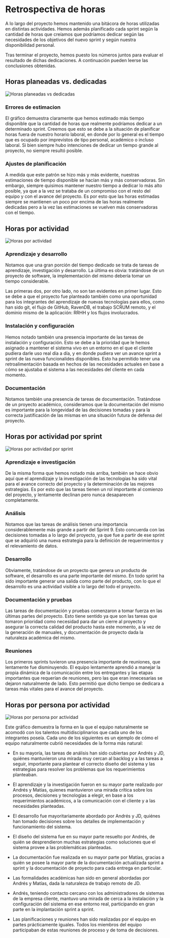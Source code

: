 # Retrospectiva de horas

A lo largo del proyecto hemos mantenido una bitácora de horas utilizadas en distintas actividades. Hemos además planificado cada sprint según la cantidad de horas que creíamos que podríamos dedicar según las necesidades de los objetivos del nuevo sprint y según nuestra disponibilidad personal.

Tras terminar el proyecto, hemos puesto los números juntos para evaluar el resultado de dichas dedicaciones. A continuación pueden leerse las conclusiones obtenidas.

## Horas planeadas vs. dedicadas

![Horas planeadas vs dedicadas](Horas-planeadas-vs-dedicadas.png)

### Errores de estimacion

El gráfico demuestra claramente que hemos estimado más tiempo disponible que la cantidad de horas que realmente podríamos dedicar a un determinado sprint. Creemos que esto se debe a la situación de planificar horas fuera de nuestro horario laboral, en donde por lo general es el tiempo que es ocupado por imprevistos de tipo personal, académico o incluso laboral. Si bien siempre hubo intenciones de dedicar un tiempo grande al proyecto, no siempre resultó posible.

### Ajustes de planificación

A medida que este patrón se hizo más y más evidente, nuestras estimaciones de tiempo disponible se hacían más y más conservadoras. Sin embargo, siempre quisimos mantener nuestro tiempo a dedicar lo más alto posible, ya que a la vez se trataba de un compromiso con el resto del equipo y con el avance del proyecto. Es por esto que las horas estimadas siempre se mantienen un poco por encima de las horas realmente dedicadas pero a la vez las estimaciones se vuelven más conservadoras con el tiempo.

## Horas por actividad

![Horas por actividad](Horas-por-actividad.png)

### Aprendizaje y desarrollo

Notamos que una gran porción del tiempo dedicado se trata de tareas de aprendizaje, investigación y desarrollo. La última es obvia: tratándose de un proyecto de software, la implementación del mismo debería tomar un tiempo considerable.

Las primeras dos, por otro lado, no son tan evidentes en primer lugar. Esto se debe a que el proyecto fue planteado también como una oportunidad para los integrantes del aprendizaje de nuevas tecnologías para ellos, como han sido git, el flujo de GitHub, RavenDB, el trabajo SCRUM remoto, y el dominio mismo de la aplicación: RRHH y los flujos involucrados.

### Instalación y configuración

Hemos notado también una presencia importante de las tareas de instalación y configuración. Esto se debe a la prioridad que le hemos asignado a mantener el sistema vivo en un entorno en el que el cliente pudiera darle uso real día a día, y en donde pudiera ver un avance sprint a sprint de las nueva funcionalides disponibles. Esto ha permitido tener una retroalimentación basada en hechos de las necesidades actuales en base a cómo se ajustaba el sistema a las necesidades del cliente en cada momento.

### Documentación

Notamos también una presencia de tareas de documentación. Tratándose de un proyecto académico, consideramos que la documentación del mismo es importante para la longevidad de las decisiones tomadas y para la correcta justificación de las mismas en una situación futura de defensa del proyecto.

## Horas por actividad por sprint

![Horas por actividad por sprint](Horas-por-actividad-por-sprint.png)

### Aprendizaje e investigación

De la misma forma que hemos notado más arriba, también se hace obvio aquí que el aprendizaje y la investigación de las tecnologías ha sido vital para el avance correcto del proyecto y la determinación de las mejores estrategias. Es por esto que las tareas tienen un rol importante al comienzo del proyecto, y lentamente declinan pero nunca desaparecen completamente.

### Análisis

Notamos que las tareas de análisis tienen una importancia considerablemente más grande a partir del Sprint 9. Esto concuerda con las decisiones tomadas a lo largo del proyecto, ya que fue a partir de ese sprint que se adquirió una nueva estrategia para la definición de requerimientos y el relevamiento de datos.

### Desarrollo

Obviamente, tratándose de un proyecto que genera un producto de software, el desarrollo es una parte importante del mismo. En todo sprint ha sido importante generar una salida como parte del producto, con lo que el desarrollo es una actividad visible a lo largo del todo el proyecto.

### Documentación y pruebas

Las tareas de documentación y pruebas comenzaron a tomar fuerza en las últimas partes del proyecto. Esto tiene sentido ya que son las tareas que tomaron prioridad como necesidad para dar un cierre al proyecto y asegurar la correcta calidad del producto hasta este momento, a la vez de la generación de manuales, y documentación de proyecto dada la naturaleza académica del mismo.

### Reuniones

Los primeros sprints tuvieron una presencia importante de reuniones, que lentamente fue disminuyendo. El equipo lentamente aprendió a manejar la propia dinámica de la comunicación entre los entregantes y las etapas importantes que requerían de reuniones, pero las que eran innecesarias se dejaron naturalmente de lado. Esto permitió que dicho tiempo se dedicara a tareas más vitales para el avance del proyecto.

## Horas por persona por actividad

![Horas por persona por actividad](Horas-por-persona-por-actividad.png)

Este gráfico demuestra la forma en la que el equipo naturalmente se acomodó con los talentos multidisciplinarios que cada uno de los integrantes poseía. Cada uno de los siguientes es un ejemplo de cómo el equipo naturalmente cubrió necesidades de la forma más natural:

- En su mayoría, las tareas de análisis han sido cubiertas por Andrés y JD, quiénes mantuvieron una mirada muy cercan al backlog y a las tareas a seguir, importante para plantear el correcto diseño del sistema y las estrategias para resolver los problemas que los requerimientos planteaban.

- El aprendizaje y la investigación fueron en su mayor parte realizado por Andrés y Matías, quienes mantuvieron una mirada crítica sobre los procesos, decisiones y tecnologías a elegir, en base a los requerimientos académicos, a la comunicación con el cliente y a las necesidades planteadas.

- El desarrollo fue mayoritariamente abordado por Andrés y JD, quiénes han tomado decisiones sobre los detalles de implementación y funcionamiento del sistema.

- El diseño del sistema fue en su mayor parte resuelto por Andrés, de quién se desprendieron muchas estrategias como soluciones que el sistema provee a las problemáticas planteadas.

- La documentación fue realizada en su mayor parte por Matías, gracias a quién se posee la mayor parte de la documentación actualizada sprint a sprint y la documentación de proyecto para cada entrega en particular.

- Las formalidades académicas han sido en general abordadas por Andrés y Matías, dada la naturaleza de trabajo remoto de JD.

- Andrés, teniendo contacto cercano con los administradores de sistemas de la empresa cliente, mantuvo una mirada de cerca a la instalación y la configuración del sistema en ese entorno real, participando en gran parte en la implantación sprint a sprint.

- Las planificaciones y reuniones han sido realizadas por el equipo en partes prácticamente iguales. Todos los miembros del equipo participaban de estas reuniones de proceso y de toma de decisiones.
